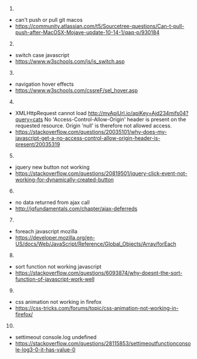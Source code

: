 1. 
* can't push or pull git macos 
* https://community.atlassian.com/t5/Sourcetree-questions/Can-t-pull-push-after-MacOSX-Mojave-update-10-14-1/qaq-p/930184

2. 
* switch case javascript
* https://www.w3schools.com/js/js_switch.asp

3. 
* navigation hover effects
* https://www.w3schools.com/cssreF/sel_hover.asp

4. 
* XMLHttpRequest cannot load http://myApiUrl.io/apiKey=Ajd234mifs04?query=cats No 'Access-Control-Allow-Origin' header is present on the requested resource. Origin 'null' is therefore not allowed access.
* https://stackoverflow.com/questions/20035101/why-does-my-javascript-get-a-no-access-control-allow-origin-header-is-present/20035319

5. 
* jquery new button not working
* https://stackoverflow.com/questions/20819501/jquery-click-event-not-working-for-dynamically-created-button

6. 
* no data returned from ajax call
* http://jqfundamentals.com/chapter/ajax-deferreds

7. 
* foreach javascript mozilla
* https://developer.mozilla.org/en-US/docs/Web/JavaScript/Reference/Global_Objects/Array/forEach

8. 
* sort function not working javascript
* https://stackoverflow.com/questions/6093874/why-doesnt-the-sort-function-of-javascript-work-well

9. 
* css animation not working in firefox
* https://css-tricks.com/forums/topic/css-animation-not-working-in-firefox/

10. 
* settimeout console.log undefined
* https://stackoverflow.com/questions/28115853/settimeoutfunctionconsole-log3-0-it-has-value-0